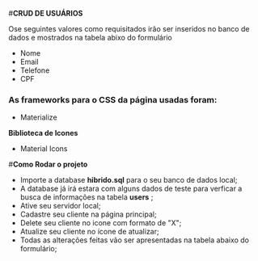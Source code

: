 #**CRUD DE USUÁRIOS**

Ose seguintes valores como requisitados irão ser inseridos no banco de dados e mostrados na tabela abixo do formulário

* Nome
* Email
* Telefone
* CPF

### As frameworks para o CSS da página usadas foram:

* Materialize


**Biblioteca de Icones**
* Material Icons

#**Como Rodar o projeto**

* Importe a database **hibrido.sql** para o seu banco de dados local;
* A database já irá estara com alguns dados de teste para verficar a busca de informações na tabela **users** ;
* Ative seu servidor local;
* Cadastre seu cliente na página principal;
* Delete seu cliente no icone com formato de "X";
* Atualize seu cliente no ícone de atualizar;
* Todas as alterações feitas vão ser apresentadas na tabela abaixo do formulário;
